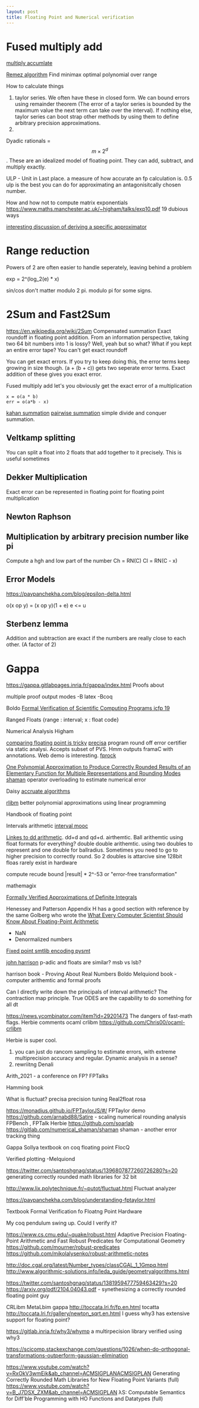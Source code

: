 ```yaml
---
layout: post
title: Floating Point and Numerical verification
---
```


# Fused multiply add
[multiply accumlate](https://en.wikipedia.org/wiki/Multiply%E2%80%93accumulate_operation)

[Remez algorithm](https://github.com/simonbyrne/Remez.jl) Find minimax optimal polynomial over range

How to calculate things
1. taylor series. We often have these in closed form. We can bound errors using remainder theorem (The error of a taylor series is bounded by the maximum value the next term can take over the interval). If nothing else, taylor series can boot strap other methods by using them to define arbitrary precision approximations.
2.

Dyadic rationals = $$ m \times 2^d $$. These are an idealized model of floating point. They can add, subtract, and multiply exactly.

ULP - Unit in Last place. a measure of how accurate an fp calculation is. 0.5 ulp is the best you can do for approximating an antagonisitcally chosen number.

How and how not to compute matrix exponentials https://www.maths.manchester.ac.uk/~higham/talks/exp10.pdf
19 dubious ways

[interesting discussion of deriving a specific approximator](https://discourse.julialang.org/t/a-faster-pow-x-1-12-function-available-in-fast12throot-jl/10893/11)

# Range reduction
Powers of 2 are often easier to handle seperately, leaving behind a problem

exp = 2^(log_2(e) * x)

sin/cos don't matter modulo 2 pi. modulo pi for some signs.

# 2Sum and Fast2Sum
https://en.wikipedia.org/wiki/2Sum
Compensated summation
Exact roundoff in floating point addition.
From an information perspective, taking two 64 bit numbers into 1 is lossy? Well, yeah but so what?
What if you kept an entire error tape?
You can't get exact roundoff

You can get exact errors. If you try to keep doing this, the error terms keep growing in size though.
(a + (b + c)) gets two seperate error terms. Exact addition of these gives you exact error.

Fused multiply add let's you obviously get the exact error of a multiplication
```
x = o(a * b)
err = o(a*b - x)
```

[kahan summation](https://en.wikipedia.org/wiki/Kahan_summation_algorithm)
[pairwise summation](https://en.wikipedia.org/wiki/Pairwise_summation) simple divide and conquer summation.

## Veltkamp splitting
You can split a float into 2 floats that add together to it precisely. This is useful sometimes
## Dekker Multiplication
Exact error can be represented in floating point for floating point multiplication

## Newton Raphson
## Multiplication by arbitrary precision number like pi
Compute a hgh and low part of the number
Ch = RN(C)
Cl = RN(C - x)


## Error Models
https://pavpanchekha.com/blog/epsilon-delta.html

o(x op y) = (x op y)(1 + e)
e <= u




## Sterbenz lemma
Addition and subtraction are exact if the numbers are really close to each other. (A factor of 2)

# Gappa
<https://gappa.gitlabpages.inria.fr/gappa/index.html>
Proofs about 

multiple proof output modes
-B latex -Bcoq

Boldo
[Formal Verification of Scientific Computing Programs icfp 19](https://www.youtube.com/watch?v=d38KO5UgHv8&ab_channel=ACMSIGPLAN)

Ranged Floats {range : interval; x : float code}

Numerical Analysis
Higham

[comparing floating point is tricky](https://www.reddit.com/r/cpp/comments/tavh14/comparing_floatingpoint_numbers_is_tricky/)
[precisa](http://precisa.nianet.org/) program round off error certifier via static analysi. Accepts subset of PVS. Hmm outputs framaC with annotations. Web demo is interesting.
[fprock](https://github.com/nasa/FPRoCK)


[One Polynomial Approximation to Produce Correctly Rounded Results of an Elementary Function for Multiple Representations and Rounding Modes](https://people.cs.rutgers.edu/~sn349/papers/rlibmall-popl-2022.pdf)
[shaman](https://gitlab.com/numerical_shaman/shaman) operator overloading to estimate numerical error

Daisy
[accruate algorithms](https://accurate-algorithms.readthedocs.io/en/latest/index.html)

[rlibm](https://arxiv.org/pdf/2111.12852.pdf) better polynomial approximations using linear programming

Handbook of floating point

Intervals arithmetic
[interval mooc](https://www.ensta-bretagne.fr/jaulin/iamooc.html)

[Linkes to dd arithmetic](https://twitter.com/hypergeometer/status/1493976347177275394?s=20&t=HpXMueCpbbces3-09fMYhw). dd+d and qd+d. airthemtic. Ball arithemtic using float formats for everything? double double arithemtic. using two doubles to represent and one double for ballradius. Sometimes you need to go to higher precision to correctly round. So 2 doubles is attarcive sine 128bit floas rarely exist in hardware

compute recude bound |result| * 2^-53 or "error-free transformation"

mathemagix


[Formally Verified Approximations of Definite Integrals](https://hal.inria.fr/hal-01630143/file/main.pdf)

Henessey and Patterson Appendix H has a good section with reference by the same Golberg who wrote the 
[What Every Computer Scientist Should Know About Floating-Point Arithmetic](https://docs.oracle.com/cd/E19957-01/806-3568/ncg_goldberg.html)

- NaN
- Denormalized numbers



[Fixed point smtlib encoding pysmt](https://www.youtube.com/watch?v=sny9X77ZjTQ&t=1224s)

[john harrison](https://www.youtube.com/watch?v=2F3tQL-SmgI) p-adic and floats are similar? msb vs lsb? 

harrison book - Proving About Real Numbers
Boldo Melquiond book - computer arithemtic and formal proofs

Can I directly write down the principals of interval arithmetic?
The contraction map principle.
True ODES are the capability to do something for all dt


<https://news.ycombinator.com/item?id=29201473> The dangers of fast-math flags. Herbie comments
ocaml crlibm <https://github.com/Chris00/ocaml-crlibm>


Herbie is super cool.
1. you can just do rancom sampling to estimate errors, with extreme multiprecision accuracy and regular. Dynamic analysis in a sense?
2. rewriitng
Denali

Arith_2021 - a conference on FP?
FPTalks

Hamming book


What is fluctuat?
precisa
precision tuning
Real2float
rosa


https://monadius.github.io/FPTaylorJS/#/ FPTaylor demo
https://github.com/arnabd88/Satire - scaling numerical rounding analysis
FPBench , FPTalk
Herbie
https://github.com/soarlab
https://gitlab.com/numerical_shaman/shaman shaman - another error tracking thing

Gappa
Sollya
textbook on coq floating point
FlocQ

Verified plotting -Melquiond

https://twitter.com/santoshgnag/status/1396807877260726280?s=20 generating correctly rounded math libraries for 32 bit

http://www.lix.polytechnique.fr/~putot/fluctuat.html Fluctuat analyzer

https://pavpanchekha.com/blog/understanding-fptaylor.html

Textbook Formal Verification fo Floatng Point Hardware



My coq pendulum swing up. Could I verify it?
 
https://www.cs.cmu.edu/~quake/robust.html Adaptive Precision Floating-Point Arithmetic and Fast Robust Predicates for Computational Geometry
https://github.com/mourner/robust-predicates
https://github.com/mikolalysenko/robust-arithmetic-notes

http://doc.cgal.org/latest/Number_types/classCGAL_1_1Gmpq.html
http://www.algorithmic-solutions.info/leda_guide/geometryalgorithms.html

https://twitter.com/santoshgnag/status/1381959477759463429?s=20 
https://arxiv.org/pdf/2104.04043.pdf - synethesizing a correctly rounded floating point guy

CRLibm
MetaLbim
gappa
http://toccata.lri.fr/fp.en.html tocatta 
http://toccata.lri.fr/gallery/newton_sqrt.en.html
I guess why3 has extensive support for floating point?

https://gitlab.inria.fr/why3/whymp a multirpecision library verified using why3

https://scicomp.stackexchange.com/questions/1026/when-do-orthogonal-transformations-outperform-gaussian-elimination

https://www.youtube.com/watch?v=RxOkV3wmEik&ab_channel=ACMSIGPLANACMSIGPLAN Generating Correctly Rounded Math Libraries for New Floating Point Variants (full)
https://www.youtube.com/watch?v=B_J7DSX_ZXM&ab_channel=ACMSIGPLAN  λS: Computable Semantics for Diff'ble Programming with HO Functions and Datatypes (full)